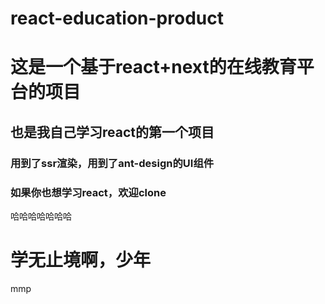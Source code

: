# react-education-product
# 这是一个基于react+next的在线教育平台的项目
## 也是我自己学习react的第一个项目
### 用到了ssr渲染，用到了ant-design的UI组件
### 如果你也想学习react，欢迎clone
哈哈哈哈哈哈哈

# 学无止境啊，少年
mmp
